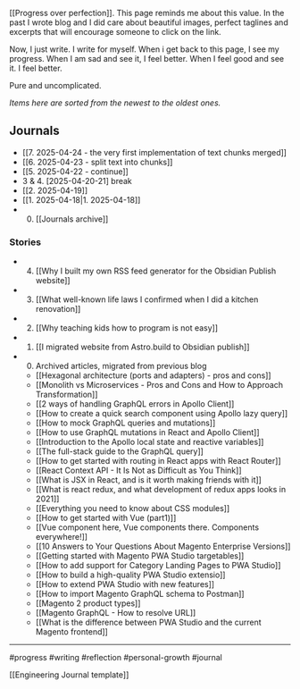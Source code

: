 [[Progress over perfection]]. This page reminds me about this value. In the past I wrote blog and I did care about beautiful images, perfect taglines and excerpts that will encourage someone to click on the link.

Now, I just write. I write for myself. When i get back to this page, I see my progress. When I am sad and see it, I feel better. When I feel good and see it. I feel better.

Pure and uncomplicated.

_Items here are sorted from the newest to the oldest ones._

## Journals

- [[7. 2025-04-24 - the very first implementation of text chunks merged]]
- [[6. 2025-04-23 - split text into chunks]]
- [[5. 2025-04-22 - continue]]
- 3 & 4. [2025-04-20-21] break
- [[2. 2025-04-19]]
- [[1. 2025-04-18|1. 2025-04-18]]
- 0. [[Journals archive]]

### Stories

- 4. [[Why I built my own RSS feed generator for the Obsidian Publish website]]
- 3. [[What well-known life laws I confirmed when I did a kitchen renovation]]
- 2. [[Why teaching kids how to program is not easy]]
- 1. [[I migrated website from Astro.build to Obsidian publish]]
- 0. Archived articles, migrated from previous blog

  - [[Hexagonal architecture (ports and adapters) - pros and cons]]
  - [[Monolith vs Microservices - Pros and Cons and How to Approach Transformation]]
  - [[2 ways of handling GraphQL errors in Apollo Client]]
  - [[How to create a quick search component using Apollo lazy query]]
  - [[How to mock GraphQL queries and mutations]]
  - [[How to use GraphQL mutations in React and Apollo Client]]
  - [[Introduction to the Apollo local state and reactive variables]]
  - [[The full-stack guide to the GraphQL query]]
  - [[How to get started with routing in React apps with React Router]]
  - [[React Context API - It Is Not as Difficult as You Think]]
  - [[What is JSX in React, and is it worth making friends with it]]
  - [[What is react redux, and what development of redux apps looks in 2021]]
  - [[Everything you need to know about CSS modules]]
  - [[How to get started with Vue (part1)]]
  - [[Vue component here, Vue components there. Components everywhere!]]
  - [[10 Answers to Your Questions About Magento Enterprise Versions]]
  - [[Getting started with Magento PWA Studio targetables]]
  - [[How to add support for Category Landing Pages to PWA Studio]]
  - [[How to build a high-quality PWA Studio extensio]]
  - [[How to extend PWA Studio with new features]]
  - [[How to import Magento GraphQL schema to Postman]]
  - [[Magento 2 product types]]
  - [[Magento GraphQL - How to resolve URL]]
  - [[What is the difference between PWA Studio and the current Magento frontend]]

---

#progress #writing #reflection #personal-growth #journal

[[Engineering Journal template]]
